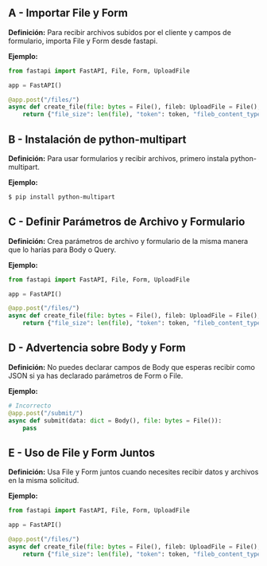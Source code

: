 ## A - Importar File y Form

**Definición:** Para recibir archivos subidos por el cliente y campos de formulario, importa File y Form desde fastapi.

**Ejemplo:**

```python
from fastapi import FastAPI, File, Form, UploadFile

app = FastAPI()

@app.post("/files/")
async def create_file(file: bytes = File(), fileb: UploadFile = File(), token: str = Form()):
    return {"file_size": len(file), "token": token, "fileb_content_type": fileb.content_type}
```

## B - Instalación de python-multipart

**Definición:** Para usar formularios y recibir archivos, primero instala python-multipart.

**Ejemplo:**

```bash
$ pip install python-multipart
```

## C - Definir Parámetros de Archivo y Formulario

**Definición:** Crea parámetros de archivo y formulario de la misma manera que lo harías para Body o Query.

**Ejemplo:**

```python
from fastapi import FastAPI, File, Form, UploadFile

app = FastAPI()

@app.post("/files/")
async def create_file(file: bytes = File(), fileb: UploadFile = File(), token: str = Form()):
    return {"file_size": len(file), "token": token, "fileb_content_type": fileb.content_type}
```

## D - Advertencia sobre Body y Form

**Definición:** No puedes declarar campos de Body que esperas recibir como JSON si ya has declarado parámetros de Form o File.

**Ejemplo:**

```python
# Incorrecto
@app.post("/submit/")
async def submit(data: dict = Body(), file: bytes = File()):
    pass
```

## E - Uso de File y Form Juntos

**Definición:** Usa File y Form juntos cuando necesites recibir datos y archivos en la misma solicitud.

**Ejemplo:**

```python
from fastapi import FastAPI, File, Form, UploadFile

app = FastAPI()

@app.post("/files/")
async def create_file(file: bytes = File(), fileb: UploadFile = File(), token: str = Form()):
    return {"file_size": len(file), "token": token, "fileb_content_type": fileb.content_type}
```
